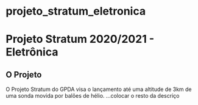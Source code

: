 # projeto_stratum_eletronica
# Projeto Stratum 2020/2021 - Eletrônica

## O Projeto

O Projeto Stratum do GPDA visa o lançamento até uma altitude de 3km de uma sonda movida por balões de hélio.
...colocar o resto da descriço
